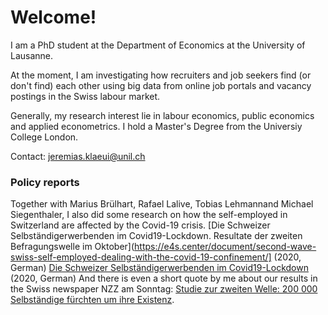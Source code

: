 # Welcome!

I am a PhD student at the Department of Economics at the University of Lausanne. 

At the moment, I am investigating how recruiters and job seekers find (or don't find) each other using big data from  online job portals and vacancy postings in the Swiss labour market.

Generally, my research interest lie in labour economics, public economics and applied econometrics. I hold a Master's Degree from the Universiy College London. 

Contact: <jeremias.klaeui@unil.ch> 

### Policy reports

Together with Marius Brülhart, Rafael Lalive, Tobias Lehmannand Michael Siegenthaler, I also did some research on how the self-employed in Switzerland are affected by the Covid-19 crisis. 
[Die Schweizer Selbständigerwerbenden im Covid19-Lockdown. Resultate der zweiten Befragungswelle im Oktober](https://e4s.center/document/second-wave-swiss-self-employed-dealing-with-the-covid-19-confinement/] (2020, German)
[Die Schweizer Selbständigerwerbenden im Covid19-Lockdown](https://docs.google.com/viewer?a=v&pid=sites&srcid=ZGVmYXVsdGRvbWFpbnxzaWVnZW50aGFsZXJtaWNoYWVsfGd4OjNkOTIxNDdmODBkZGVhMmI) (2020, German) 
And there is even a short quote by me about our results in the Swiss newspaper NZZ am Sonntag: [Studie zur zweiten Welle: 200 000 Selbständige fürchten um ihre Existenz](https://nzzas.nzz.ch/wirtschaft/zweite-welle-viele-selbstaendige-fuerchten-um-ihre-existenz-ld.1589295).
